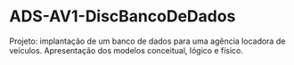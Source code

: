 # ADS-AV1-DiscBancoDeDados
 Projeto: implantação de um banco de dados para uma agência locadora de veículos. Apresentação dos modelos conceitual, lógico e físico. 
